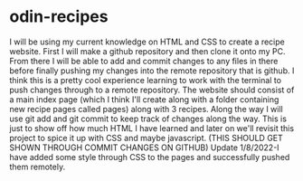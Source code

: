 # odin-recipes
I will be using my current knowledge on HTML and CSS to create a recipe website.
First I will make a github repository and then clone it onto my PC.
From there I will be able to add and commit changes to any files in there before finally pushing my changes into the remote repository that is github.
I think this is a pretty cool experience learning to work with the terminal to push changes through to a remote repository.
The website should consist of a main index page (which I think I'll create along with a folder containing new recipe pages called pages) along with 3 recipes. 
Along the way I will use git add and git commit to keep track of changes along the way. 
This is just to show off how much HTML I have learned and later on we'll revisit this project to spice it up with CSS and maybe javascript. (THIS SHOULD GET SHOWN THROUGH COMMIT CHANGES ON GITHUB)
Update 1/8/2022-I have added some style through CSS to the pages and successfully pushed them remotely. 